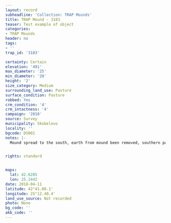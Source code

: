 ```yaml
---
layout: record
subheadline: 'Collection: TRAP Mounds'
title: TRAP Mound - 3183
teaser: Test example of object
categories:
- TRAP Mounds
header: no
tags:
- ''
trap_id: '3183'

certainty: Certain
elevation: '491'
max_diameter: '25'
min_diameter: '20'
height: '2'
size_category: Medium
surrounding_land_use: Pasture
surface_condition: Pasture
robbed: Yes
crm_condition: '4'
crm_intactness: '4'
campaign: '2010'
source: Survey
municipality: Skobelevo
locality: ''
bgcode: DS001
notes: |-
  Mound spread to the south, earth from mound been removed, southern part of mound is 10 meters of earth.


rights: standard


maps:
  lat: 42.6285
  lon: 25.2442
date: 2018-04-11
latitude: 42°41.00.1'
longitude: 25°12.40.4'
land_use_source: Not recorded
photo: None
bg_code: ''
akb_code: ''
---
```

